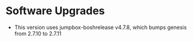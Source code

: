 # Software Upgrades

* This version uses jumpbox-boshrelease v4.7.8, which bumps genesis from
  2.7.10 to 2.7.11
